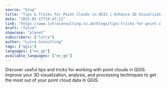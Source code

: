 ```yaml
---
source: "blog"
title: "Tips & Tricks for Point Clouds in QGIS | Enhance 3D Visualization"
date: "2025-01-17T19:47:12"
link: "https://www.lutraconsulting.co.uk/blogs/tips-tricks-for-point-clouds-in-qgis?utm_source=qgis"
draft: "false"
showcase: "planet"
subscribers: ["lutra"]
author: "Lutra Consulting"
tags: ["qgis"]
languages: ["en_gb"]
available_languages: ["en_gb"]
---
```


Discover useful tips and tricks for working with point clouds in QGIS. Improve your 3D visualization, analysis, and processing techniques to get the most out of your point cloud data in QGIS.
